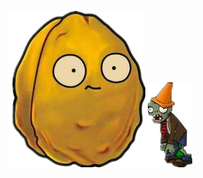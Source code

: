 ![ ](https://github.com/maxgao/photo/blob/main/2.png)
![ ](https://github.com/maxgao/photo/blob/main/3.png)
